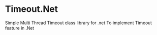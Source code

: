 # Timeout.Net
Simple Multi Thread Timeout class library for .net To implement Timeout feature in .Net
